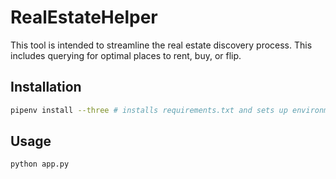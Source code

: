 # RealEstateHelper
This tool is intended to streamline the real estate discovery process. This includes querying for optimal places to rent, buy, or flip.

## Installation
```bash
pipenv install --three # installs requirements.txt and sets up environment
```

## Usage
```bash
python app.py
```

